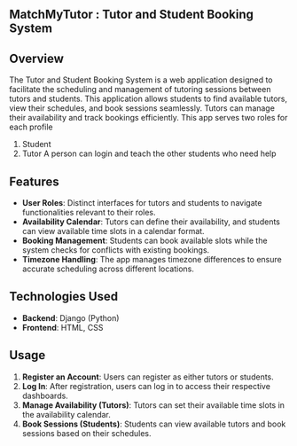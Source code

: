 ## MatchMyTutor : Tutor and Student Booking System

## Overview

The Tutor and Student Booking System is a web application designed to facilitate the scheduling and management of tutoring sessions between tutors and students. This application allows students to find available tutors, view their schedules, and book sessions seamlessly. Tutors can manage their availability and track bookings efficiently.
This app serves two roles for each profile 
1. Student
2. Tutor
A person can login and teach the other students who need help
 

## Features

- **User Roles**: Distinct interfaces for tutors and students to navigate functionalities relevant to their roles.
- **Availability Calendar**: Tutors can define their availability, and students can view available time slots in a calendar format.
- **Booking Management**: Students can book available slots while the system checks for conflicts with existing bookings.
- **Timezone Handling**: The app manages timezone differences to ensure accurate scheduling across different locations.

## Technologies Used

- **Backend**: Django (Python)
- **Frontend**: HTML, CSS


## Usage

1. **Register an Account**: Users can register as either tutors or students.
2. **Log In**: After registration, users can log in to access their respective dashboards.
3. **Manage Availability (Tutors)**: Tutors can set their available time slots in the availability calendar.
4. **Book Sessions (Students)**: Students can view available tutors and book sessions based on their schedules.
   

